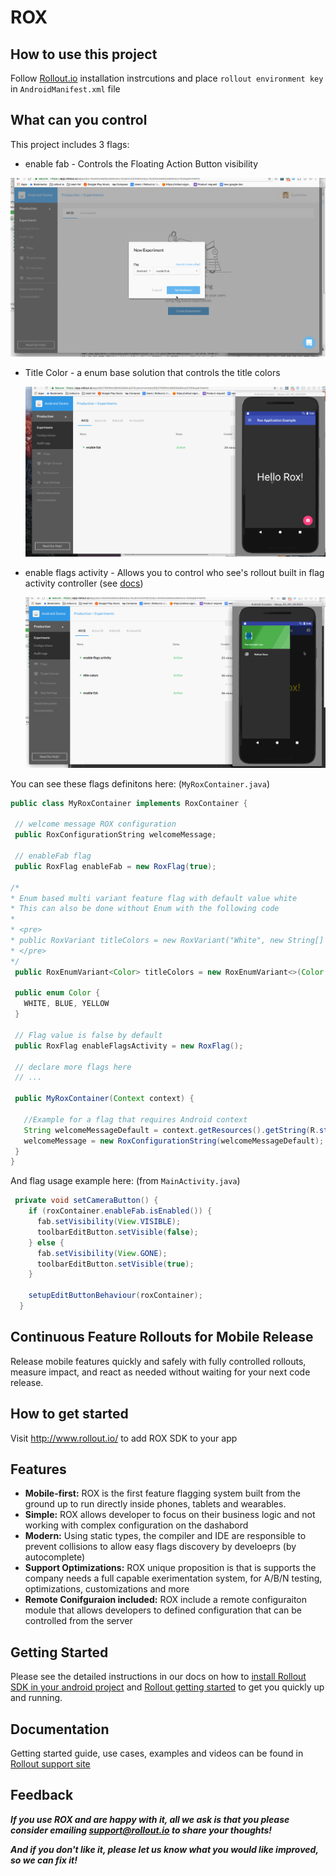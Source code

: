 ROX
==============

## How to use this project 

Follow [Rollout.io](https://app.rollout.io/) installation instrcutions and place `rollout environment key` in `AndroidManifest.xml` file

## What can you control

This project includes 3 flags:

  * enable fab - Controls the Floating Action Button visibility
  
  ![demo](screenshots/enable_fab.gif)
  
 * Title Color - a enum base solution that controls the title colors
 
   ![demo](screenshots/change_color.gif)
 
 * enable flags activity - Allows you to control who see's rollout built in flag activity controller (see [docs](https://support.rollout.io/docs/flags-view))
 
    ![demo](screenshots/enable_flag_activity.gif)
 
 You can see these flags definitons here: (`MyRoxContainer.java`)
 ```java
 public class MyRoxContainer implements RoxContainer {

  // welcome message ROX configuration
  public RoxConfigurationString welcomeMessage;

  // enableFab flag
  public RoxFlag enableFab = new RoxFlag(true);

/*
 * Enum based multi variant feature flag with default value white
 * This can also be done without Enum with the following code
 *
 * <pre>
 * public RoxVariant titleColors = new RoxVariant("White", new String[] {"White, ""Blue", "Yellow"});
 * </pre>
 */
  public RoxEnumVariant<Color> titleColors = new RoxEnumVariant<>(Color.WHITE);

  public enum Color {
    WHITE, BLUE, YELLOW
  }

  // Flag value is false by default
  public RoxFlag enableFlagsActivity = new RoxFlag();

  // declare more flags here
  // ...

  public MyRoxContainer(Context context) {

    //Example for a flag that requires Android context
    String welcomeMessageDefault = context.getResources().getString(R.string.welcome_message);
    welcomeMessage = new RoxConfigurationString(welcomeMessageDefault);
  }
}
```

And flag usage example here: (from `MainActivity.java`)
```java
 private void setCameraButton() {
    if (roxContainer.enableFab.isEnabled()) {
      fab.setVisibility(View.VISIBLE);
      toolbarEditButton.setVisible(false);
    } else {
      fab.setVisibility(View.GONE);
      toolbarEditButton.setVisible(true);
    }

    setupEditButtonBehaviour(roxContainer);
  }
```


## Continuous Feature Rollouts for Mobile Release

Release mobile features quickly and safely with fully controlled rollouts, measure impact, and react as needed without waiting for your next code release.

## How to get started
Visit http://www.rollout.io/ to add ROX SDK to your app

## Features

* **Mobile-first:** ROX is the first feature flagging system built from the ground up to run directly inside phones, tablets and wearables.
* **Simple:** ROX allows developer to focus on their business logic and not working with complex configuration on the dashabord 
* **Modern:** Using static types, the compiler and IDE are responsible to prevent collisions to allow easy flags discovery by develoeprs (by autocomplete) 
* **Support Optimizations:** ROX unique proposition is that is supports the company needs a full capable exerimentation system, for A/B/N testing, optimizations, customizations and more
* **Remote Conifguraion included:** ROX include a remote configuraiton module that allows developers to defined configuration that can be controlled from the server

## Getting Started

Please see the detailed instructions in our docs on how to [install Rollout SDK in your android project](https://support.rollout.io/docs/android) and [Rollout getting started](https://support.rollout.io/docs/getting-started-guide) to get you quickly up and running.

## Documentation

Getting started guide, use cases, examples and videos can be found in [Rollout support site](https://support.rollout.io)

## Feedback

**_If you use ROX and are happy with it, all we ask is that you please consider emailing [support@rollout.io](mailto:support@rollout.io) to share your thoughts!_**

**_And if you don't like it, please let us know what you would like improved, so we can fix it!_**
